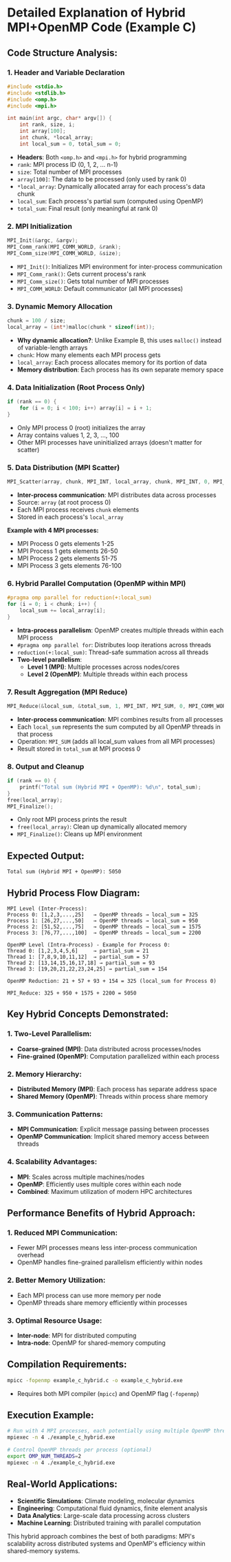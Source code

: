 # Detailed Explanation of Hybrid MPI+OpenMP Code (Example C)

## Code Structure Analysis:

### 1. **Header and Variable Declaration**
```cpp
#include <stdio.h>
#include <stdlib.h>
#include <omp.h>
#include <mpi.h>

int main(int argc, char* argv[]) {
    int rank, size, i;
    int array[100];
    int chunk, *local_array;
    int local_sum = 0, total_sum = 0;
```
- **Headers**: Both `<omp.h>` and `<mpi.h>` for hybrid programming
- `rank`: MPI process ID (0, 1, 2, ... n-1)
- `size`: Total number of MPI processes
- `array[100]`: The data to be processed (only used by rank 0)
- `*local_array`: Dynamically allocated array for each process's data chunk
- `local_sum`: Each process's partial sum (computed using OpenMP)
- `total_sum`: Final result (only meaningful at rank 0)

### 2. **MPI Initialization**
```cpp
MPI_Init(&argc, &argv);
MPI_Comm_rank(MPI_COMM_WORLD, &rank);
MPI_Comm_size(MPI_COMM_WORLD, &size);
```
- `MPI_Init()`: Initializes MPI environment for inter-process communication
- `MPI_Comm_rank()`: Gets current process's rank
- `MPI_Comm_size()`: Gets total number of MPI processes
- `MPI_COMM_WORLD`: Default communicator (all MPI processes)

### 3. **Dynamic Memory Allocation**
```cpp
chunk = 100 / size;
local_array = (int*)malloc(chunk * sizeof(int));
```
- **Why dynamic allocation?**: Unlike Example B, this uses `malloc()` instead of variable-length arrays
- `chunk`: How many elements each MPI process gets
- `local_array`: Each process allocates memory for its portion of data
- **Memory distribution**: Each process has its own separate memory space

### 4. **Data Initialization (Root Process Only)**
```cpp
if (rank == 0) {
    for (i = 0; i < 100; i++) array[i] = i + 1;
}
```
- Only MPI process 0 (root) initializes the array
- Array contains values 1, 2, 3, ..., 100
- Other MPI processes have uninitialized arrays (doesn't matter for scatter)

### 5. **Data Distribution (MPI Scatter)**
```cpp
MPI_Scatter(array, chunk, MPI_INT, local_array, chunk, MPI_INT, 0, MPI_COMM_WORLD);
```
- **Inter-process communication**: MPI distributes data across processes
- Source: `array` (at root process 0)
- Each MPI process receives `chunk` elements
- Stored in each process's `local_array`

**Example with 4 MPI processes:**
- MPI Process 0 gets elements 1-25
- MPI Process 1 gets elements 26-50  
- MPI Process 2 gets elements 51-75
- MPI Process 3 gets elements 76-100

### 6. **Hybrid Parallel Computation (OpenMP within MPI)**
```cpp
#pragma omp parallel for reduction(+:local_sum)
for (i = 0; i < chunk; i++) {
    local_sum += local_array[i];
}
```
- **Intra-process parallelism**: OpenMP creates multiple threads within each MPI process
- `#pragma omp parallel for`: Distributes loop iterations across threads
- `reduction(+:local_sum)`: Thread-safe summation across all threads
- **Two-level parallelism**: 
  - **Level 1 (MPI)**: Multiple processes across nodes/cores
  - **Level 2 (OpenMP)**: Multiple threads within each process

### 7. **Result Aggregation (MPI Reduce)**
```cpp
MPI_Reduce(&local_sum, &total_sum, 1, MPI_INT, MPI_SUM, 0, MPI_COMM_WORLD);
```
- **Inter-process communication**: MPI combines results from all processes
- Each `local_sum` represents the sum computed by all OpenMP threads in that process
- Operation: `MPI_SUM` (adds all local_sum values from all MPI processes)
- Result stored in `total_sum` at MPI process 0

### 8. **Output and Cleanup**
```cpp
if (rank == 0) {
    printf("Total sum (Hybrid MPI + OpenMP): %d\n", total_sum);
}
free(local_array);
MPI_Finalize();
```
- Only root MPI process prints the result
- `free(local_array)`: Clean up dynamically allocated memory
- `MPI_Finalize()`: Cleans up MPI environment

## **Expected Output:**
```
Total sum (Hybrid MPI + OpenMP): 5050
```

## **Hybrid Process Flow Diagram:**
```
MPI Level (Inter-Process):
Process 0: [1,2,3,...,25]   → OpenMP threads → local_sum = 325
Process 1: [26,27,...,50]   → OpenMP threads → local_sum = 950  
Process 2: [51,52,...,75]   → OpenMP threads → local_sum = 1575
Process 3: [76,77,...,100]  → OpenMP threads → local_sum = 2200

OpenMP Level (Intra-Process) - Example for Process 0:
Thread 0: [1,2,3,4,5,6]     → partial_sum = 21
Thread 1: [7,8,9,10,11,12]  → partial_sum = 57
Thread 2: [13,14,15,16,17,18] → partial_sum = 93
Thread 3: [19,20,21,22,23,24,25] → partial_sum = 154

OpenMP Reduction: 21 + 57 + 93 + 154 = 325 (local_sum for Process 0)

MPI_Reduce: 325 + 950 + 1575 + 2200 = 5050
```

## **Key Hybrid Concepts Demonstrated:**

### **1. Two-Level Parallelism:**
- **Coarse-grained (MPI)**: Data distributed across processes/nodes
- **Fine-grained (OpenMP)**: Computation parallelized within each process

### **2. Memory Hierarchy:**
- **Distributed Memory (MPI)**: Each process has separate address space
- **Shared Memory (OpenMP)**: Threads within process share memory

### **3. Communication Patterns:**
- **MPI Communication**: Explicit message passing between processes
- **OpenMP Communication**: Implicit shared memory access between threads

### **4. Scalability Advantages:**
- **MPI**: Scales across multiple machines/nodes
- **OpenMP**: Efficiently uses multiple cores within each node
- **Combined**: Maximum utilization of modern HPC architectures

## **Performance Benefits of Hybrid Approach:**

### **1. Reduced MPI Communication:**
- Fewer MPI processes means less inter-process communication overhead
- OpenMP handles fine-grained parallelism efficiently within nodes

### **2. Better Memory Utilization:**
- Each MPI process can use more memory per node
- OpenMP threads share memory efficiently within processes

### **3. Optimal Resource Usage:**
- **Inter-node**: MPI for distributed computing
- **Intra-node**: OpenMP for shared-memory computing

## **Compilation Requirements:**
```bash
mpicc -fopenmp example_c_hybrid.c -o example_c_hybrid.exe
```
- Requires both MPI compiler (`mpicc`) and OpenMP flag (`-fopenmp`)

## **Execution Example:**
```bash
# Run with 4 MPI processes, each potentially using multiple OpenMP threads
mpiexec -n 4 ./example_c_hybrid.exe

# Control OpenMP threads per process (optional)
export OMP_NUM_THREADS=2
mpiexec -n 4 ./example_c_hybrid.exe
```

## **Real-World Applications:**
- **Scientific Simulations**: Climate modeling, molecular dynamics
- **Engineering**: Computational fluid dynamics, finite element analysis  
- **Data Analytics**: Large-scale data processing across clusters
- **Machine Learning**: Distributed training with parallel computation

This hybrid approach combines the best of both paradigms: MPI's scalability across distributed systems and OpenMP's efficiency within shared-memory systems. 